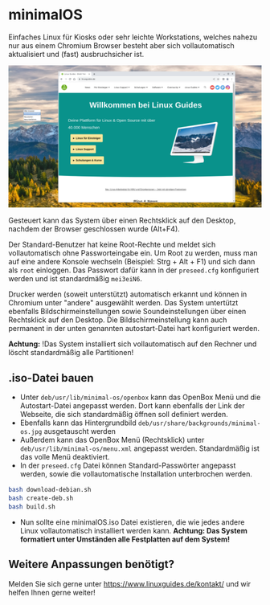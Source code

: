 # minimalOS

Einfaches Linux für Kiosks oder sehr leichte Workstations, welches nahezu nur aus einem Chromium Browser besteht aber sich vollautomatisch aktualisiert und (fast) ausbruchsicher ist.

![minimalOS](screenshot.png)

Gesteuert kann das System über einen Rechtsklick auf den Desktop, nachdem der Browser geschlossen wurde (Alt+F4).

Der Standard-Benutzer hat keine Root-Rechte und meldet sich vollautomatisch ohne Passworteingabe ein.
Um Root zu werden, muss man auf eine andere Konsole wechseln (Beispiel: Strg + Alt + F1) und sich dann als `root` einloggen. Das Passwort dafür kann in der `preseed.cfg` konfiguriert werden und ist standardmäßig `mei3eiN6`.

Drucker werden (soweit unterstützt) automatisch erkannt und können in Chromium unter "andere" ausgewählt werden. Das System untertützt ebenfalls Bildschirmeinstellungen sowie Soundeinstellungen über einen Rechtsklick auf den Desktop. Die Bildschirmeinstellung kann auch permanent in der unten genannten autostart-Datei hart konfiguriert werden.

**Achtung:** !Das System installiert sich vollautomatisch auf den Rechner und löscht standardmäßig alle Partitionen!

## .iso-Datei bauen

- Unter `deb/usr/lib/minimal-os/openbox` kann das OpenBox Menü und die Autostart-Datei angepasst werden. Dort kann ebenfalls der Link der Webseite, die sich standardmäßig öffnen soll definiert werden.
- Ebenfalls kann das Hintergrundbild `deb/usr/share/backgrounds/minimal-os.jpg` ausgetauscht werden
- Außerdem kann das OpenBox Menü (Rechtsklick) unter `deb/usr/lib/minimal-os/menu.xml` angepasst werden. Standardmäßig ist das volle Menü deaktiviert.
- In der `preseed.cfg` Datei können Standard-Passwörter angepasst werden, sowie die vollautomatische Installation unterbrochen werden.

```bash
bash download-debian.sh
bash create-deb.sh
bash build.sh
```

- Nun sollte eine minimalOS.iso Datei existieren, die wie jedes andere Linux vollautomatisch installiert werden kann. **Achtung: Das System formatiert unter Umständen alle Festplatten auf dem System!**

## Weitere Anpassungen benötigt?

Melden Sie sich gerne unter <https://www.linuxguides.de/kontakt/> und wir helfen Ihnen gerne weiter!
